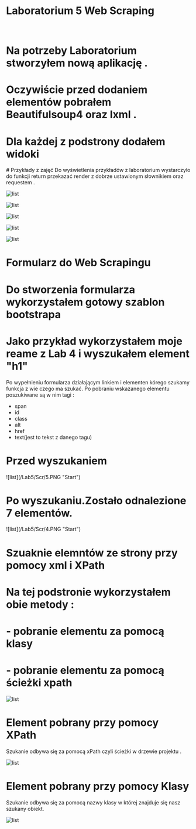 # Laboratorium 5 Web Scraping
<br>
<h1>Na potrzeby Laboratorium stworzyłem nową aplikację . </h1>
<h1>Oczywiście przed dodaniem elementów pobrałem  Beautifulsoup4 oraz lxml . </h1>
<h1>Dla każdej z podstrony dodałem widoki</h1>
# Przykłady z zajęć
Do wyświetlenia przykładów z laboratorium wystarczyło do funkcji return przekazać render z dobrze ustawionym słownikiem oraz requestem . 

![list](/Lab5/Scr/1.PNG "Start")

![list](/Lab5/Scr/8.PNG "Start")

![list](/Lab5/Scr/2.PNG "Start")

![list](/Lab5/Scr/3.PNG "Start")

![list](/Lab5/Scr/7.PNG "Start")

# Formularz do Web Scrapingu
<h1>Do stworzenia formularza wykorzystałem gotowy szablon bootstrapa</h1>
<h1>Jako przykład wykorzystałem moje reame z Lab 4 i wyszukałem element "h1"</h1>
Po wypełnieniu formularza działającym linkiem i elementen kórego szukamy funkcja z wie czego ma szukać.
Po pobraniu wskazanego elementu poszukiwane są w nim tagi :
<ul>
  <li>span</li>
  <li>id</li>
  <li>class</li>
  <li>alt</li>
  <li>href</li>
  <li>text(jest to tekst z danego tagu)</li>
</ul>
<h1>Przed wyszukaniem</h1>
![list](/Lab5/Scr/5.PNG "Start")

<h1>Po wyszukaniu.Zostało odnalezione 7 elementów.</h1>
![list](/Lab5/Scr/4.PNG "Start")

# Szuaknie elemntów ze strony przy pomocy xml i XPath
<h1>Na tej podstronie wykorzystałem obie metody :</h1>
<h1>- pobranie elementu za pomocą klasy </h1>
<h1>- pobranie elementu za pomocą ścieżki xpath</h1>

![list](/Lab5/Scr/6.PNG "Start")

<h1>Element pobrany przy pomocy XPath</h1>
Szukanie odbywa się za pomocą xPath czyli ścieżki w drzewie projektu .

![list](/Lab5/Scr/10.PNG "Start")

<h1>Element pobrany przy pomocy Klasy</h1>
Szukanie odbywa się za pomocą nazwy klasy w której znajduje się nasz szukany obiekt.

![list](/Lab5/Scr/9.PNG "Start")
